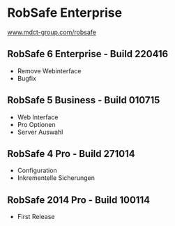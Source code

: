 # RobSafe Enterprise
www.mdct-group.com/robsafe


## RobSafe 6 Enterprise - Build 220416
- Remove Webinterface
- Bugfix


## RobSafe 5 Business - Build 010715
- Web Interface
- Pro Optionen
- Server Auswahl


## RobSafe 4 Pro - Build 271014
- Configuration
- Inkrementelle Sicherungen


## RobSafe 2014 Pro - Build 100114
- First Release
